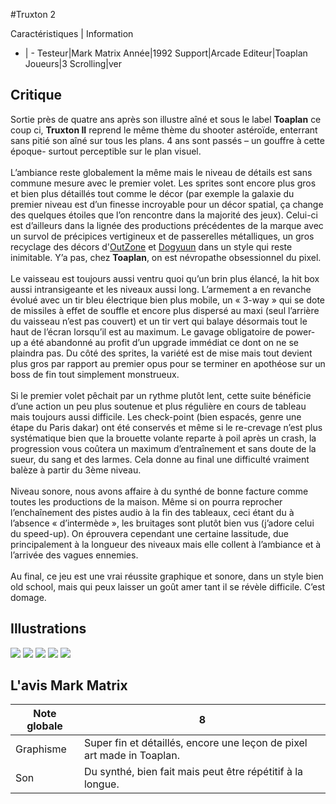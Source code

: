 #Truxton 2

Caractéristiques | Information
- | -
Testeur|Mark Matrix
Année|1992
Support|Arcade
Editeur|Toaplan
Joueurs|3
Scrolling|ver

## Critique
Sortie près de quatre ans après son illustre aîné et sous le label <b>Toaplan</b> ce coup ci, <b>Truxton II</b> reprend le même thème du shooter astéroïde, enterrant sans pitié son aîné sur tous les plans. 4 ans sont passés – un gouffre à cette époque-  surtout perceptible sur le plan visuel.<br/><br/>L’ambiance reste globalement la même mais le niveau de détails est sans commune mesure avec le premier volet. Les sprites sont encore plus gros et bien plus détaillés tout comme le décor (par exemple la galaxie du premier niveau est d’un finesse incroyable pour un décor spatial, ça change des quelques étoiles que l’on rencontre dans la majorité des jeux). Celui-ci est d’ailleurs dans la lignée des productions précédentes de la marque avec un survol de précipices vertigineux et de passerelles métalliques, un gros recyclage des décors d'<a href="index.php?page=fiche&id=228">OutZone</a> et <a href="index.php?page=fiche&id=60">Dogyuun</a> dans un style qui reste inimitable. Y’a pas, chez <b>Toaplan</b>, on est névropathe obsessionnel du pixel.<br/><br/>Le vaisseau est toujours aussi ventru quoi qu’un brin plus élancé, la hit box aussi intransigeante et les niveaux aussi long. L’armement a en revanche évolué avec un tir bleu électrique bien plus mobile, un « 3-way » qui se dote de missiles à effet de souffle et encore plus dispersé au maxi (seul l’arrière du vaisseau n’est pas couvert) et un tir vert qui balaye désormais tout le haut de l’écran lorsqu’il est au maximum. Le gavage obligatoire de power-up a été abandonné au profit d’un upgrade immédiat  ce dont on ne se plaindra pas. Du côté des sprites, la variété est de mise mais tout devient plus gros par rapport au premier opus pour se terminer en apothéose sur un boss de fin tout simplement monstrueux.<br/><br/>Si le premier volet pêchait par un rythme plutôt lent, cette suite bénéficie d’une action un peu plus soutenue et plus régulière en cours de tableau mais toujours aussi difficile. Les check-point (bien espacés, genre une étape du Paris dakar) ont été conservés et même si le re-crevage n’est plus systématique bien que la brouette volante reparte à poil après un crash, la progression vous coûtera un maximum d’entraînement et sans doute de la sueur, du sang et des larmes. Cela donne au final une difficulté vraiment balèze à partir du 3ème niveau.<br/><br/>Niveau sonore, nous avons affaire à du synthé de bonne facture comme toutes les productions de la maison. Même si on pourra reprocher l’enchaînement des pistes audio à la fin des tableaux, ceci étant du à l’absence « d’intermède », les bruitages sont plutôt bien vus (j’adore celui du speed-up). On éprouvera cependant une certaine lassitude, due principalement à la longueur des niveaux mais elle collent à l’ambiance et à l’arrivée des vagues ennemies.<br/><br/>Au final, ce jeu est une vrai réussite graphique et  sonore, dans un style bien old school, mais qui peux laisser un goût amer tant il se révèle difficile. C’est domage.

## Illustrations
![](http://www.shmup.com/images/thumbs/img_fiche_1_24.gif)
![](http://www.shmup.com/images/thumbs/img_fiche_2_24.gif)
![](http://www.shmup.com/images/thumbs/img_fiche_3_24.gif)
![](http://www.shmup.com/images/thumbs/img_fiche_4_24.gif)
![](http://www.shmup.com/images/thumbs/)

## L'avis Mark Matrix
Note globale|8
-|-
Graphisme|Super fin et détaillés, encore une leçon de pixel art made in Toaplan.
Son|Du synthé, bien fait mais peut être répétitif à la longue.
